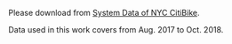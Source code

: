 Please download from [System Data of NYC CitiBike](https://www.citibikenyc.com/system-data).

Data used in this work covers from Aug. 2017 to Oct. 2018.
